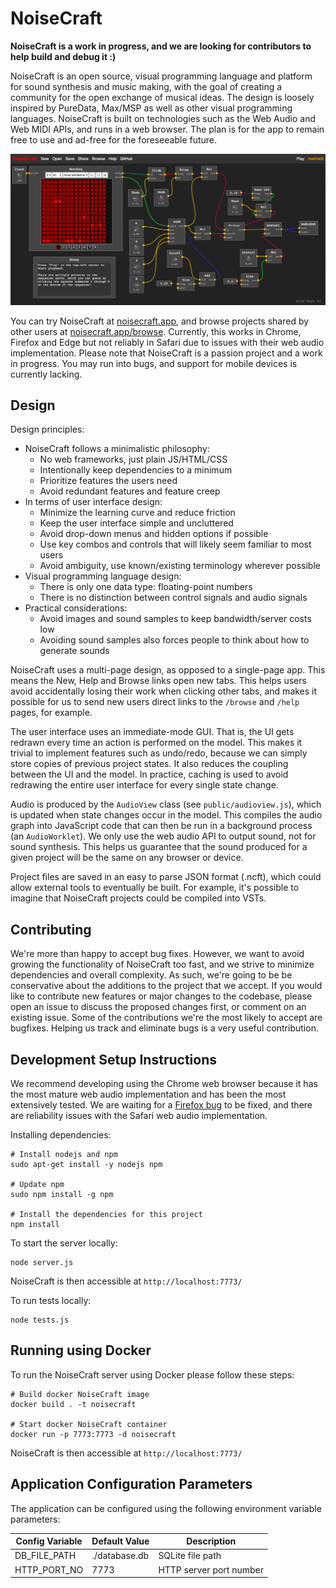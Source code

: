 # NoiseCraft

**NoiseCraft is a work in progress, and we are looking for contributors to help build and debug it :)**

NoiseCraft is an open source, visual programming language and platform for
sound synthesis and music making, with the goal of creating a community for
the open exchange of musical ideas. The design is loosely inspired by
PureData, Max/MSP as well as other visual programming languages.
NoiseCraft is built on technologies such as the Web Audio and Web MIDI APIs, and
runs in a web browser. The plan is for the app to remain free to use and ad-free
for the foreseeable future.

<p align="center">
  <img width="800" src="doc/screenshot.png">
</p>

You can try NoiseCraft at [noisecraft.app](https://noisecraft.app), and browse projects shared by other
users at [noisecraft.app/browse](https://noisecraft.app/browse). Currently, this works in Chrome, Firefox and Edge but 
not reliably in Safari due to issues with their web audio implementation.
Please note that NoiseCraft is a passion project and a work in progress.
You may run into bugs, and support for mobile devices is currently lacking.

## Design

Design principles:
- NoiseCraft follows a minimalistic philosophy:
  - No web frameworks, just plain JS/HTML/CSS
  - Intentionally keep dependencies to a minimum
  - Prioritize features the users need
  - Avoid redundant features and feature creep
- In terms of user interface design:
  - Minimize the learning curve and reduce friction
  - Keep the user interface simple and uncluttered
  - Avoid drop-down menus and hidden options if possible
  - Use key combos and controls that will likely seem familiar to most users
  - Avoid ambiguity, use known/existing terminology wherever possible
- Visual programming language design:
  - There is only one data type: floating-point numbers
  - There is no distinction between control signals and audio signals
- Practical considerations:
  - Avoid images and sound samples to keep bandwidth/server costs low
  - Avoiding sound samples also forces people to think about how to generate sounds

NoiseCraft uses a multi-page design, as opposed to a single-page app. This means
the New, Help and Browse links open new tabs. This helps users avoid accidentally
losing their work when clicking other tabs, and makes it possible for us to send new users
direct links to the `/browse` and `/help` pages, for example.

The user interface uses an immediate-mode GUI. That is, the UI gets redrawn every time
an action is performed on the model. This makes it trivial to implement features such
as undo/redo, because we can simply store copies of previous project states. It also reduces
the coupling between the UI and the model. In practice, caching is used to avoid
redrawing the entire user interface for every single state change.

Audio is produced by the `AudioView` class (see `public/audioview.js`), which is
updated when state changes
occur in the model. This compiles the audio graph into JavaScript code that can then
be run in a background process (an `AudioWorklet`). We only use the web audio API
to output sound, not for sound synthesis. This helps us guarantee that the sound
produced for a given project will be the same on any browser or device.

Project files are saved in an easy to parse JSON format (.ncft), which could allow
external tools to eventually be built. For example, it's possible to imagine that
NoiseCraft projects could be compiled into VSTs.

## Contributing

We're more than happy to accept bug fixes. However, we want to avoid growing the
functionality of NoiseCraft too fast, and we strive to minimize dependencies and
overall complexity.
As such, we're going to be
be conservative about the additions to the project that we accept. If you would
like to contribute new features or major changes to the codebase, please open an
issue to discuss the proposed changes first, or comment on an existing issue.
Some of the contributions we're the most likely to accept are bugfixes. Helping
us track and eliminate bugs is a very useful contribution.

## Development Setup Instructions

We recommend developing using the Chrome web browser because it has the most mature
web audio implementation and has been the most extensively tested. 
We are waiting for a [Firefox bug](https://bugzilla.mozilla.org/show_bug.cgi?id=1572644) to be fixed,
and there are reliability issues with the Safari web audio implementation.

Installing dependencies:

```
# Install nodejs and npm
sudo apt-get install -y nodejs npm

# Update npm
sudo npm install -g npm

# Install the dependencies for this project
npm install
```

To start the server locally:

```
node server.js
```

NoiseCraft is then accessible at `http://localhost:7773/`

To run tests locally:

```
node tests.js
```

## Running using Docker

To run the NoiseCraft server using Docker please follow these steps:
```
# Build docker NoiseCraft image
docker build . -t noisecraft

# Start docker NoiseCraft container
docker run -p 7773:7773 -d noisecraft
```

NoiseCraft is then accessible at `http://localhost:7773/`

## Application Configuration Parameters

The application can be configured using the following environment variable parameters:

| Config Variable | Default Value | Description             |
|-----------------|---------------|-------------------------|
| DB_FILE_PATH    | ./database.db | SQLite file path        |
| HTTP_PORT_NO    | 7773          | HTTP server port number |
